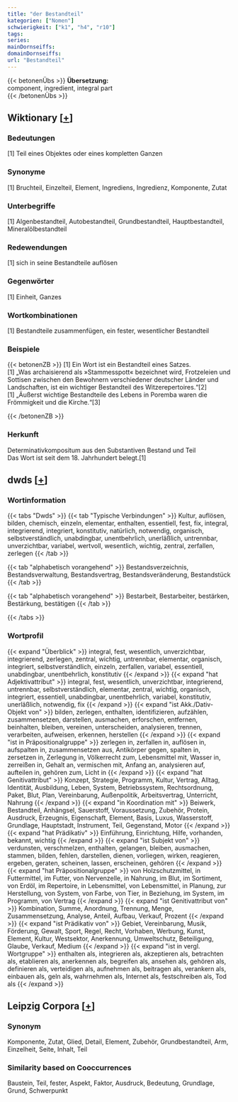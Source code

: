 ```yaml
---
title: "der Bestandteil"
kategorien: ["Nomen"]
schwierigkeit: ["k1", "h4", "r10"]
tags:
series:
mainDornseiffs:
domainDornseiffs:
url: "Bestandteil"
---
```


{{< betonenÜbs >}}
**Übersetzung:**  
component, ingredient, integral part  
{{< /betonenÜbs >}}

## Wiktionary [[+](https://de.wiktionary.org/wiki/Bestandteil)]

### Bedeutungen
[1] Teil eines Objektes oder eines kompletten Ganzen  

### Synonyme
[1] Bruchteil, Einzelteil, Element, Ingrediens, Ingredienz, Komponente, Zutat  

### Unterbegriffe
[1] Algenbestandteil, Autobestandteil, Grundbestandteil, Hauptbestandteil, Mineralölbestandteil  

### Redewendungen
[1] sich in seine Bestandteile auflösen  

### Gegenwörter
[1] Einheit, Ganzes  

### Wortkombinationen
[1] Bestandteile zusammenfügen, ein fester, wesentlicher Bestandteil  

### Beispiele
{{< betonenZB >}}
[1] Ein Wort ist ein Bestandteil eines Satzes.  
[1] „Was archaisierend als »Stammesspott« bezeichnet wird, Frotzeleien und Sottisen zwischen den Bewohnern verschiedener deutscher Länder und Landschaften, ist ein wichtiger Bestandteil des Witzerepertoires.“[2]  
[1] „Äußerst wichtige Bestandteile des Lebens in Poremba waren die Frömmigkeit und die Kirche.“[3]  

{{< /betonenZB >}}
### Herkunft
Determinativkompositum aus den Substantiven Bestand und Teil  
Das Wort ist seit dem 18. Jahrhundert belegt.[1]  



## dwds [[+](https://www.dwds.de/wb/Bestandteil)]

### Wortinformation
{{< tabs "Dwds" >}}
{{< tab "Typische Verbindungen" >}}
Kultur, auflösen, bilden, chemisch, einzeln, elementar, enthalten, essentiell, fest, fix, integral, integrierend, integriert, konstitutiv, natürlich, notwendig, organisch, selbstverständlich, unabdingbar, unentbehrlich, unerläßlich, untrennbar, unverzichtbar, variabel, wertvoll, wesentlich, wichtig, zentral, zerfallen, zerlegen
{{< /tab >}}

{{< tab "alphabetisch vorangehend" >}}
Bestandsverzeichnis, Bestandsverwaltung, Bestandsvertrag, Bestandsveränderung, Bestandstück
{{< /tab >}}

{{< tab "alphabetisch vorangehend" >}}
Bestarbeit, Bestarbeiter, bestärken, Bestärkung, bestätigen
{{< /tab >}}

{{< /tabs >}}

### Wortprofil
{{< expand "Überblick" >}} integral, fest, wesentlich, unverzichtbar, integrierend, zerlegen, zentral, wichtig, untrennbar, elementar, organisch, integriert, selbstverständlich, einzeln, zerfallen, variabel, essentiell, unabdingbar, unentbehrlich, konstitutiv {{< /expand >}}
{{< expand "hat Adjektivattribut" >}} integral, fest, wesentlich, unverzichtbar, integrierend, untrennbar, selbstverständlich, elementar, zentral, wichtig, organisch, integriert, essentiell, unabdingbar, unentbehrlich, variabel, konstitutiv, unerläßlich, notwendig, fix {{< /expand >}}
{{< expand "ist Akk./Dativ-Objekt von" >}} bilden, zerlegen, enthalten, identifizieren, aufzählen, zusammensetzen, darstellen, ausmachen, erforschen, entfernen, beinhalten, bleiben, vereinen, unterscheiden, analysieren, trennen, verarbeiten, aufweisen, erkennen, herstellen {{< /expand >}}
{{< expand "ist in Präpositionalgruppe" >}} zerlegen in, zerfallen in, auflösen in, aufspalten in, zusammensetzen aus, Antikörper gegen, spalten in, zersetzen in, Zerlegung in, Völkerrecht zum, Lebensmittel mit, Wasser in, zerreißen in, Gehalt an, vermischen mit, Anfang an, analysieren auf, aufteilen in, gehören zum, Licht in {{< /expand >}}
{{< expand "hat Genitivattribut" >}} Konzept, Strategie, Programm, Kultur, Vertrag, Alltag, Identität, Ausbildung, Leben, System, Betriebssystem, Rechtsordnung, Paket, Blut, Plan, Vereinbarung, Außenpolitik, Arbeitsvertrag, Unterricht, Nahrung {{< /expand >}}
{{< expand "in Koordination mit" >}} Beiwerk, Bestandteil, Anhängsel, Sauerstoff, Voraussetzung, Zubehör, Protein, Ausdruck, Erzeugnis, Eigenschaft, Element, Basis, Luxus, Wasserstoff, Grundlage, Hauptstadt, Instrument, Teil, Gegenstand, Motor {{< /expand >}}
{{< expand "hat Prädikativ" >}} Einführung, Einrichtung, Hilfe, vorhanden, bekannt, wichtig {{< /expand >}}
{{< expand "ist Subjekt von" >}} verdunsten, verschmelzen, enthalten, gelangen, bleiben, ausmachen, stammen, bilden, fehlen, darstellen, dienen, vorliegen, wirken, reagieren, ergeben, geraten, scheinen, lassen, erscheinen, gehören {{< /expand >}}
{{< expand "hat Präpositionalgruppe" >}} von Holzschutzmittel, in Futtermittel, im Futter, von Nervenzelle, in Nahrung, im Blut, im Sortiment, von Erdöl, im Repertoire, in Lebensmittel, von Lebensmittel, in Planung, zur Herstellung, von System, von Farbe, von Tier, in Beziehung, im System, im Programm, von Vertrag {{< /expand >}}
{{< expand "ist Genitivattribut von" >}} Kombination, Summe, Anordnung, Trennung, Menge, Zusammensetzung, Analyse, Anteil, Aufbau, Verkauf, Prozent {{< /expand >}}
{{< expand "ist Prädikativ von" >}} Gebiet, Vereinbarung, Musik, Förderung, Gewalt, Sport, Regel, Recht, Vorhaben, Werbung, Kunst, Element, Kultur, Westsektor, Anerkennung, Umweltschutz, Beteiligung, Glaube, Verkauf, Medium {{< /expand >}}
{{< expand "ist in vergl. Wortgruppe" >}} enthalten als, integrieren als, akzeptieren als, betrachten als, etablieren als, anerkennen als, begreifen als, ansehen als, gehören als, definieren als, verteidigen als, aufnehmen als, beitragen als, verankern als, einbauen als, geln als, wahrnehmen als, Internet als, festschreiben als, Tod als {{< /expand >}}

## Leipzig Corpora [[+](https://corpora.uni-leipzig.de/en/res?word=Bestandteil&corpusId=deu_newscrawl-public_2018)]


### Synonym
Komponente, Zutat, Glied, Detail, Element, Zubehör, Grundbestandteil, Arm, Einzelheit, Seite, Inhalt, Teil


### Similarity based on Cooccurrences
Baustein, Teil, fester, Aspekt, Faktor, Ausdruck, Bedeutung, Grundlage, Grund, Schwerpunkt

